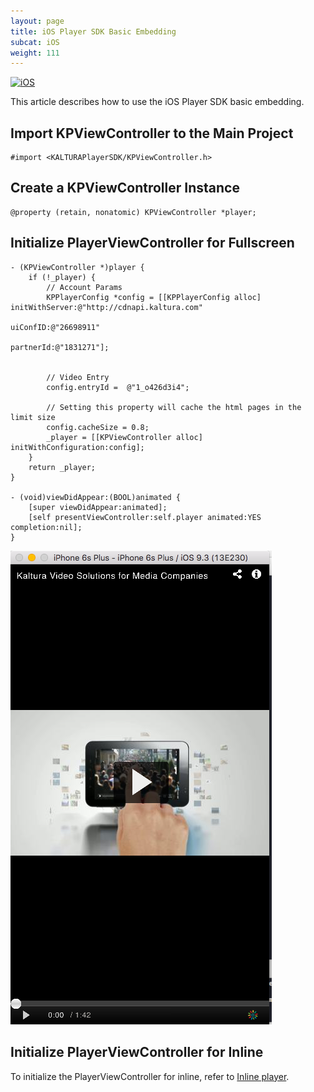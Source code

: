 ```yaml
---
layout: page
title: iOS Player SDK Basic Embedding  
subcat: iOS
weight: 111
---
```

[![iOS](https://img.shields.io/badge/iOS-Supported-green.svg)](https://github.com/kaltura/player-sdk-native-ios) 

This article describes how to use the iOS Player SDK basic embedding.

## Import KPViewController to the Main Project

```
#import <KALTURAPlayerSDK/KPViewController.h>
```

## Create a KPViewController Instance

```
@property (retain, nonatomic) KPViewController *player;
```

## Initialize PlayerViewController for Fullscreen

``` objc 
- (KPViewController *)player {
    if (!_player) {
        // Account Params
        KPPlayerConfig *config = [[KPPlayerConfig alloc] initWithServer:@"http://cdnapi.kaltura.com"
                                                         uiConfID:@"26698911"
                                                         partnerId:@"1831271"];
        
        
        // Video Entry
        config.entryId =  @"1_o426d3i4";
        
        // Setting this property will cache the html pages in the limit size
        config.cacheSize = 0.8;
        _player = [[KPViewController alloc] initWithConfiguration:config];
    }
    return _player;
}

- (void)viewDidAppear:(BOOL)animated {
    [super viewDidAppear:animated];
    [self presentViewController:self.player animated:YES completion:nil];
}
```
![iOS-fullscreen](./images/iOS-fullscreen-embed.png)


## Initialize PlayerViewController for Inline
To initialize the PlayerViewController for inline, refer to [Inline player](https://github.com/kaltura/DeveloperPortalDocs/blob/master/documentation/05_Mobile-Video-Player-SDKs/Fullscreen-inline-iOS.md).

